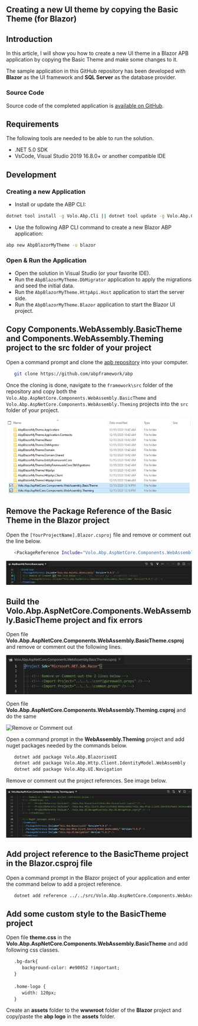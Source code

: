 ## Creating a new UI theme by copying the Basic Theme (for Blazor)

## Introduction

In this article, I will show you how to create a new UI theme in a Blazor APB application by copying the Basic Theme and make some changes to it.

The sample application in this GitHub repository has been developed with **Blazor** as the UI framework and **SQL Server** as the database provider.

### Source Code

Source code of the completed application is [available on GitHub](https://github.com/bartvanhoey/AbpBlazorMyTheme).

## Requirements

The following tools are needed to be able to run the solution.

* .NET 5.0 SDK
* VsCode, Visual Studio 2019 16.8.0+ or another compatible IDE

## Development

### Creating a new Application

* Install or update the ABP CLI:

```bash
dotnet tool install -g Volo.Abp.Cli || dotnet tool update -g Volo.Abp.Cli
```

* Use the following ABP CLI command to create a new Blazor ABP application:

```bash
abp new AbpBlazorMyTheme -u blazor
```

### Open & Run the Application

* Open the solution in Visual Studio (or your favorite IDE).
* Run the `AbpBlazorMyTheme.DbMigrator` application to apply the migrations and seed the initial data.
* Run the `AbpBlazorMyTheme.HttpApi.Host` application to start the server side.
* Run the `AbpBlazorMyTheme.Blazor` application to start the Blazor UI project.

## Copy Components.WebAssembly.BasicTheme and Components.WebAssembly.Theming project to the src folder of your project

Open a command prompt and clone the [apb repository](https://github.com/abpframework/abp) into your computer.

```bash
   git clone https://github.com/abpframework/abp
```

Once the cloning is done, navigate to the `framework\src` folder of the repository and copy both the `Volo.Abp.AspNetCore.Components.WebAssembly.BasicTheme` and `Volo.Abp.AspNetCore.Components.WebAssembly.Theming` projects into the `src` folder of your project.

![src folder structure](images/src_folder_structure.jpg)

## Remove the Package Reference of the Basic Theme in the Blazor project

Open the `[YourProjectName].Blazor.csproj` file and remove or comment out the line below.

```bash
   <PackageReference Include="Volo.Abp.AspNetCore.Components.WebAssembly.BasicTheme" Version="4.0.1" />
```

![Remove or Comment out](images/remove_or_comment_out_in_blazor_csproj.jpg)

## Build the Volo.Abp.AspNetCore.Components.WebAssembly.BasicTheme project and fix errors

Open file **Volo.Abp.AspNetCore.Components.WebAssembly.BasicTheme.csproj** and remove or comment out the following lines.

![Remove or Comment out](images/remove_or_comment_out_in_basictheme_csproj.jpg)

Open file **Volo.Abp.AspNetCore.Components.WebAssembly.Theming.csproj** and do the same

![Remove or Comment out](images/remove_or_comment_out_in_theming_csproj.jpg.jpg)

Open a command prompt in the **WebAssembly.Theming** project and add nuget packages needed by the commands below.

```bash
   dotnet add package Volo.Abp.BlazoriseUI
   dotnet add package Volo.Abp.Http.Client.IdentityModel.WebAssembly
   dotnet add package Volo.Abp.UI.Navigation
```

Remove or comment out the project references. See image below.

![Nuget packages added](images/nuget_packages_added_in_theming_csproj.jpg)

## Add project reference to the BasicTheme project in the Blazor.csproj file

Open a command prompt in the Blazor project of your application and enter the command below to add a project reference.

```bash
   dotnet add reference ../../src/Volo.Abp.AspNetCore.Components.WebAssembly.BasicTheme/Volo.Abp.AspNetCore.Components.WebAssembly.BasicTheme.csproj
```

## Add some custom style to the BasicTheme project

Open file **theme.css** in the **Volo.Abp.AspNetCore.Components.WebAssembly.BasicTheme** and add following css classes.

```html
   .bg-dark{
      background-color: #e90052 !important;
   }

   .home-logo {
      width: 120px;
   }
```

Create an **assets** folder to the **wwwroot** folder of the **Blazor** project and copy/paste the **abp logo** in the **assets** folder. 
